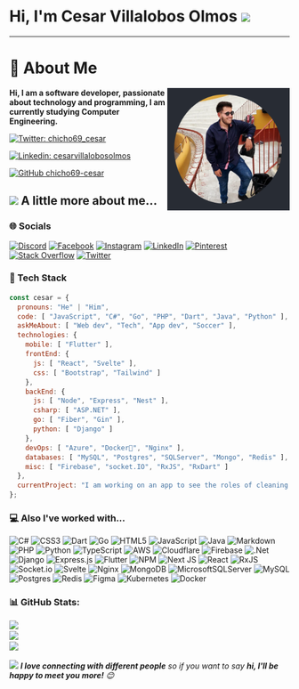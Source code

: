 <h1>Hi, I'm Cesar Villalobos Olmos <img src="https://media.giphy.com/media/mGcNjsfWAjY5AEZNw6/giphy.gif" width="50"/></h1>

***

# 💫 About Me

<img align='right' src="https://raw.githubusercontent.com/chicho69-cesar/chicho69-cesar/main/me.png" width="220" height="220">

**<p>Hi, I am a software developer, passionate about technology and programming, I am currently studying Computer Engineering.</p>**

[![Twitter: chicho69_cesar](https://img.shields.io/twitter/follow/chicho69_cesar?style=social)](https://twitter.com/chicho69_cesar)
<br/>

[![Linkedin: cesarvillalobosolmos](https://img.shields.io/badge/-cesarvillalobosolmos-blue?style=flat-square&logo=Linkedin&logoColor=white&link=https://www.linkedin.com/in/cesarvillalobosolmos/)](https://www.linkedin.com/in/cesarvillalobosolmos/)
<br/>

[![GitHub chicho69-cesar](https://img.shields.io/github/followers/chicho69-cesar?label=follow&style=social)](https://github.com/chicho69-cesar)
<br/>

## <img src="https://media.giphy.com/media/VgCDAzcKvsR6OM0uWg/giphy.gif" width="50"> A little more about me...  

### 🌐 Socials

[![Discord](https://img.shields.io/badge/Discord-%237289DA.svg?logo=discord&logoColor=white)](https://discord.gg/Chicho#1218) [![Facebook](https://img.shields.io/badge/Facebook-%231877F2.svg?logo=Facebook&logoColor=white)](https://facebook.com/100010073019030) [![Instagram](https://img.shields.io/badge/Instagram-%23E4405F.svg?logo=Instagram&logoColor=white)](https://instagram.com/chicho69.cesar) [![LinkedIn](https://img.shields.io/badge/LinkedIn-%230077B5.svg?logo=linkedin&logoColor=white)](https://linkedin.com/in/cesarvillalobosolmos) [![Pinterest](https://img.shields.io/badge/Pinterest-%23E60023.svg?logo=Pinterest&logoColor=white)](https://pinterest.com/cesarvillalobosolmos) [![Stack Overflow](https://img.shields.io/badge/-Stackoverflow-FE7A16?logo=stack-overflow&logoColor=white)](https://stackoverflow.com/users/20986285) [![Twitter](https://img.shields.io/badge/Twitter-%231DA1F2.svg?logo=Twitter&logoColor=white)](https://twitter.com/chicho69_cesar)

### 🤍 Tech Stack

```javascript
const cesar = {
  pronouns: "He" | "Him",
  code: [ "JavaScript", "C#", "Go", "PHP", "Dart", "Java", "Python" ],
  askMeAbout: [ "Web dev", "Tech", "App dev", "Soccer" ],
  technologies: {
    mobile: [ "Flutter" ],
    frontEnd: {
      js: [ "React", "Svelte" ],
      css: [ "Bootstrap", "Tailwind" ]
    },
    backEnd: {
      js: [ "Node", "Express", "Nest" ],
      csharp: [ "ASP.NET" ],
      go: [ "Fiber", "Gin" ],
      python: [ "Django" ]
    },
    devOps: [ "Azure", "Docker🐳", "Nginx" ],
    databases: [ "MySQL", "Postgres", "SQLServer", "Mongo", "Redis" ],
    misc: [ "Firebase", "socket.IO", "RxJS", "RxDart" ]
  },
  currentProject: "I am working on an app to see the roles of cleaning in my house"
};
```

### 💻 Also I've worked with...

![C#](https://img.shields.io/badge/c%23-%23239120.svg?style=flat&logo=c-sharp&logoColor=white) ![CSS3](https://img.shields.io/badge/css3-%231572B6.svg?style=flat&logo=css3&logoColor=white) ![Dart](https://img.shields.io/badge/dart-%230175C2.svg?style=flat&logo=dart&logoColor=white) ![Go](https://img.shields.io/badge/go-%2300ADD8.svg?style=flat&logo=go&logoColor=white) ![HTML5](https://img.shields.io/badge/html5-%23E34F26.svg?style=flat&logo=html5&logoColor=white) ![JavaScript](https://img.shields.io/badge/javascript-%23323330.svg?style=flat&logo=javascript&logoColor=%23F7DF1E) ![Java](https://img.shields.io/badge/java-%23ED8B00.svg?style=flat&logo=java&logoColor=white) ![Markdown](https://img.shields.io/badge/markdown-%23000000.svg?style=flat&logo=markdown&logoColor=white) ![PHP](https://img.shields.io/badge/php-%23777BB4.svg?style=flat&logo=php&logoColor=white) ![Python](https://img.shields.io/badge/python-3670A0?style=flat&logo=python&logoColor=ffdd54) ![TypeScript](https://img.shields.io/badge/typescript-%23007ACC.svg?style=flat&logo=typescript&logoColor=white) ![AWS](https://img.shields.io/badge/AWS-%23FF9900.svg?style=flat&logo=amazon-aws&logoColor=white) ![Cloudflare](https://img.shields.io/badge/Cloudflare-F38020?style=flat&logo=Cloudflare&logoColor=white) ![Firebase](https://img.shields.io/badge/firebase-%23039BE5.svg?style=flat&logo=firebase) ![.Net](https://img.shields.io/badge/.NET-5C2D91?style=flat&logo=.net&logoColor=white) ![Django](https://img.shields.io/badge/django-%23092E20.svg?style=flat&logo=django&logoColor=white) ![Express.js](https://img.shields.io/badge/express.js-%23404d59.svg?style=flat&logo=express&logoColor=%2361DAFB) ![Flutter](https://img.shields.io/badge/Flutter-%2302569B.svg?style=flat&logo=Flutter&logoColor=white) ![NPM](https://img.shields.io/badge/NPM-%23000000.svg?style=flat&logo=npm&logoColor=white) ![Next JS](https://img.shields.io/badge/Next-black?style=flat&logo=next.js&logoColor=white) ![React](https://img.shields.io/badge/react-%2320232a.svg?style=flat&logo=react&logoColor=%2361DAFB) ![RxJS](https://img.shields.io/badge/rxjs-%23B7178C.svg?style=flat&logo=reactivex&logoColor=white) ![Socket.io](https://img.shields.io/badge/Socket.io-black?style=flat&logo=socket.io&badgeColor=010101) ![Svelte](https://img.shields.io/badge/svelte-%23f1413d.svg?style=flat&logo=svelte&logoColor=white) ![Nginx](https://img.shields.io/badge/nginx-%23009639.svg?style=flat&logo=nginx&logoColor=white) ![MongoDB](https://img.shields.io/badge/MongoDB-%234ea94b.svg?style=flat&logo=mongodb&logoColor=white) ![MicrosoftSQLServer](https://img.shields.io/badge/Microsoft%20SQL%20Sever-CC2927?style=flat&logo=microsoft%20sql%20server&logoColor=white) ![MySQL](https://img.shields.io/badge/mysql-%2300f.svg?style=flat&logo=mysql&logoColor=white) ![Postgres](https://img.shields.io/badge/postgres-%23316192.svg?style=flat&logo=postgresql&logoColor=white) ![Redis](https://img.shields.io/badge/redis-%23DD0031.svg?style=flat&logo=redis&logoColor=white) 	![Figma](https://img.shields.io/badge/figma-%23F24E1E.svg?style=flat&logo=figma&logoColor=white) ![Kubernetes](https://img.shields.io/badge/kubernetes-%23326ce5.svg?style=flat&logo=kubernetes&logoColor=white) ![Docker](https://img.shields.io/badge/docker-%230db7ed.svg?style=flat&logo=docker&logoColor=white)

### 📊 GitHub Stats:

![](https://github-readme-stats.vercel.app/api?username=chicho69-cesar&theme=onedark&hide_border=true&include_all_commits=false&count_private=true)<br/>
![](https://github-readme-streak-stats.herokuapp.com/?user=chicho69-cesar&theme=onedark&hide_border=true)<br/>
![](https://github-readme-stats.vercel.app/api/top-langs/?username=chicho69-cesar&theme=onedark&hide_border=true&include_all_commits=false&count_private=true&layout=compact)

<img src="https://media.giphy.com/media/LnQjpWaON8nhr21vNW/giphy.gif" width="60"> <em><b>I love connecting with different people</b> so if you want to say <b>hi, I'll be happy to meet you more!</b> 😊</em>

<!-- Proudly created with GPRM ( https://gprm.itsvg.in ) -->
